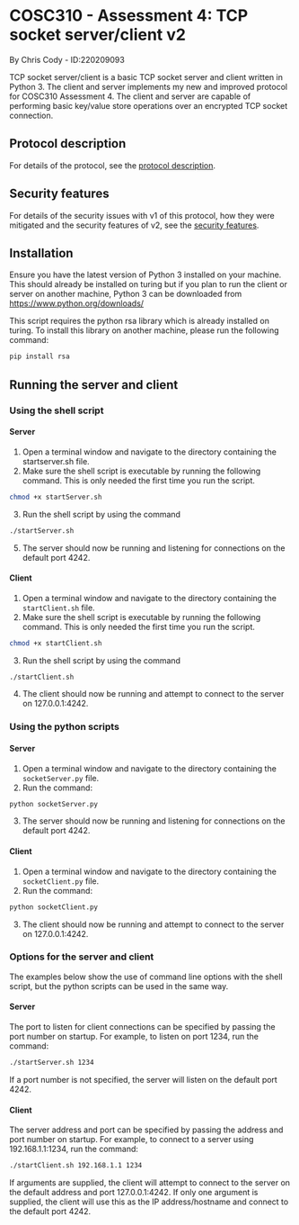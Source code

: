 # COSC310 - Assessment 4: TCP socket server/client v2
By Chris Cody - ID:220209093

TCP socket server/client is a basic TCP socket server and client written in Python 3. The client and server implements my new and improved protocol for COSC310 Assessment 4. The client and server are capable of performing basic key/value store operations over an encrypted TCP socket connection.

## Protocol description
For details of the protocol, see the [protocol description](protocol.pdf).

## Security features
For details of the security issues with v1 of this protocol, how they were mitigated and the security features of v2, see the [security features](security.pdf).
## Installation
Ensure you have the latest version of Python 3 installed on your machine. This should already be installed on turing but if you plan to run the client or server on another machine, Python 3 can be downloaded from https://www.python.org/downloads/

This script requires the python rsa library which is already installed on turing. To install this library on another machine, please run the following command:
```bash
pip install rsa
```

## Running the server and client
### Using the shell script
#### Server
1. Open a terminal window and navigate to the directory containing the startserver.sh file.
2. Make sure the shell script is executable by running the following command. This is only needed the first time you run the script. 
```bash
chmod +x startServer.sh
```
3. Run the shell script by using the command 
```bash
./startServer.sh
```
5. The server should now be running and listening for connections on the default port 4242.
   
#### Client
1. Open a terminal window and navigate to the directory containing the `startClient.sh` file.
2. Make sure the shell script is executable by running the following command. This is only needed the first time you run the script. 
```bash
chmod +x startClient.sh
```
3. Run the shell script by using the command 
```bash
./startClient.sh
```
4. The client should now be running and attempt to connect to the server on 127.0.0.1:4242.

### Using the python scripts
#### Server
1. Open a terminal window and navigate to the directory containing the `socketServer.py` file.
2. Run the command: 
```bash
python socketServer.py 
 ```
3. The server should now be running and listening for connections on the default port 4242.

#### Client
1. Open a terminal window and navigate to the directory containing the `socketClient.py` file.
2. Run the command: 
```bash
python socketClient.py 
 ```
3. The client should now be running and attempt to connect to the server on 127.0.0.1:4242.


### Options for the server and client
The examples below show the use of command line options with the shell script, but the python scripts can be used in the same way.

#### Server
The port to listen for client connections can be specified by passing the port number on startup. For example, to listen on port 1234, run the command: 
```bash
./startServer.sh 1234 
 ```
If a port number is not specified, the server will listen on the default port 4242.

#### Client
The server address and port can be specified by passing the address and port number on startup. For example, to connect to a server using 192.168.1.1:1234, run the command:
```bash
./startClient.sh 192.168.1.1 1234 
 ```
If arguments are supplied, the client will attempt to connect to the server on the default address and port 127.0.0.1:4242.
If only one argument is supplied, the client will use this as the IP address/hostname and connect to the default port 4242.

